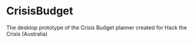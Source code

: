 # CrisisBudget
The desktop prototype of the Crisis Budget planner created for Hack the Crisis (Australia)
